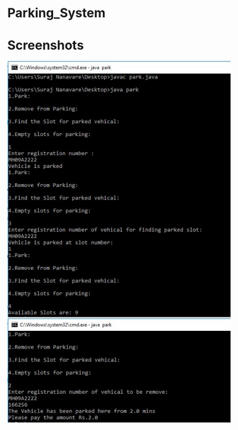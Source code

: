# Parking_System

<h1>Screenshots</h1>

<img src="https://github.com/nitaredekar/Parking_System/blob/master/Snaps/1.JPG" alt="snapshot">

<img src="https://github.com/nitaredekar/Parking_System/blob/master/Snaps/2.JPG" alt="snapshot">
